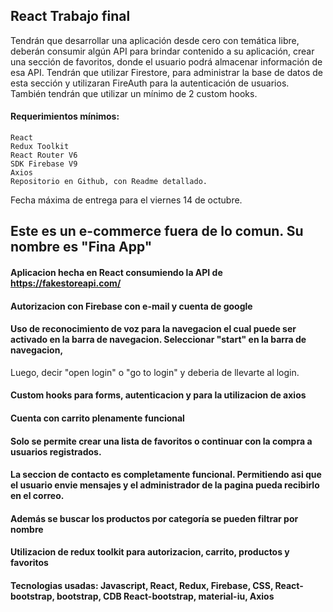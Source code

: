 
## React Trabajo final

Tendrán que desarrollar una aplicación desde cero con temática libre, deberán consumir algún API para brindar contenido a su aplicación, crear una sección de favoritos, donde el usuario podrá almacenar información de esa API. Tendrán que utilizar Firestore, para administrar la base de datos de esta sección y utilizaran FireAuth para la autenticación de usuarios. También tendrán que utilizar un mínimo de 2 custom hooks.

#### Requerimientos mínimos:

    React
    Redux Toolkit
    React Router V6
    SDK Firebase V9 
    Axios
    Repositorio en Github, con Readme detallado.

Fecha máxima de entrega para el viernes 14 de octubre.

## Este es un e-commerce fuera de lo comun. Su nombre es "Fina App"

#### Aplicacion hecha en React consumiendo la API de https://fakestoreapi.com/

#### Autorizacion con Firebase con e-mail y cuenta de google

#### Uso de reconocimiento de voz para la navegacion el cual puede ser activado en la barra de navegacion. Seleccionar "start" en la barra de navegacion,
Luego, decir "open login" o "go to login" y deberia de llevarte al login.

#### Custom hooks para forms, autenticacion y para la utilizacion de axios

#### Cuenta con carrito plenamente funcional

#### Solo se permite crear una lista de favoritos o continuar con la compra a usuarios registrados.

#### La seccion de contacto es completamente funcional. Permitiendo asi que el usuario envie mensajes y el administrador de la pagina pueda recibirlo en el correo.

#### Además se buscar los productos por categoría se pueden filtrar por nombre 

#### Utilizacion de redux toolkit para autorizacion, carrito, productos y favoritos

#### Tecnologias usadas: Javascript, React, Redux, Firebase, CSS, React-bootstrap, bootstrap, CDB React-bootstrap, material-iu, Axios

